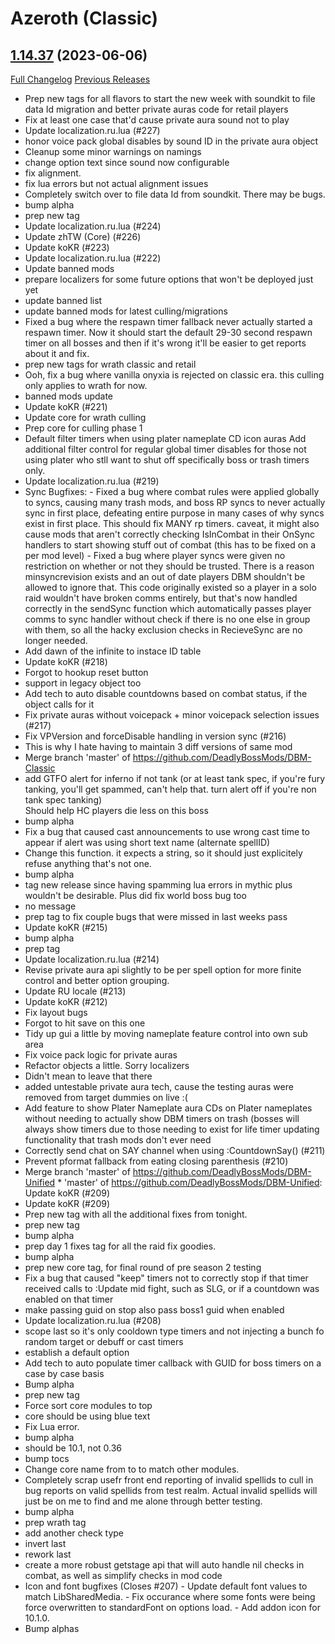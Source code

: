 # <DBM> Azeroth (Classic)

## [1.14.37](https://github.com/DeadlyBossMods/DBM-Classic/tree/1.14.37) (2023-06-06)
[Full Changelog](https://github.com/DeadlyBossMods/DBM-Classic/compare/1.14.36...1.14.37) [Previous Releases](https://github.com/DeadlyBossMods/DBM-Classic/releases)

- Prep new tags for all flavors to start the new week with soundkit to file data Id migration and better private auras code for retail players  
- Fix at least one case that'd cause private aura sound not to play  
- Update localization.ru.lua (#227)  
- honor voice pack global disables by sound ID in the private aura object  
- Cleanup some minor warnings on namings  
- change option text since sound now configurable  
- fix alignment.  
- fix lua errors but not actual alignment issues  
- Completely switch over to file data Id from soundkit. There may be bugs.  
- bump alpha  
- prep new tag  
- Update localization.ru.lua (#224)  
- Update zhTW (Core) (#226)  
- Update koKR (#223)  
- Update localization.ru.lua (#222)  
- Update banned mods  
- prepare localizers for some future options that won't be deployed just yet  
- update banned list  
- update banned mods for latest culling/migrations  
- Fixed a bug where the respawn timer fallback never actually started a respawn timer. Now it should start the default 29-30 second respawn timer on all bosses and then if it's wrong it'll be easier to get reports about it and fix.  
- prep new tags for wrath classic and retail  
- Ooh, fix a bug where vanilla onyxia is rejected on classic era. this culling only applies to wrath for now.  
- banned mods update  
- Update koKR (#221)  
- Update core for wrath culling  
- Prep core for culling phase 1  
- Default filter timers when using plater nameplate CD icon auras Add additional filter control for regular global timer disables for those not using plater who stll want to shut off specifically boss or trash timers only.  
- Update localization.ru.lua (#219)  
- Sync Bugfixes: - Fixed a bug where combat rules were applied globally to syncs, causing many trash mods, and boss RP syncs to never actually sync in first place, defeating entire purpose in many cases of why syncs exist in first place. This should fix MANY rp timers. caveat, it might also cause mods that aren't correctly checking IsInCombat in their OnSync handlers to start showing stuff out of combat (this has to be fixed on a per mod level) - Fixed a bug where player syncs were given no restriction on whether or not they should be trusted. There is a reason minsyncrevision exists and an out of date players DBM shouldn't be allowed to ignore that. This code originally existed so a player in a solo raid wouldn't have broken comms entirely, but that's now handled correctly in the sendSync function which automatically passes player comms to sync handler without check if there is no one else in group with them, so all the hacky exclusion checks in RecieveSync are no longer needed.  
- Add dawn of the infinite to instace ID table  
- Update koKR (#218)  
- Forgot to hookup reset button  
- support in legacy object too  
- Add tech to auto disable countdowns based on combat status, if the object calls for it  
- Fix private auras without voicepack + minor voicepack selection issues (#217)  
- Fix VPVersion and forceDisable handling in version sync (#216)  
- This is why I hate having to maintain 3 diff versions of same mod  
- Merge branch 'master' of https://github.com/DeadlyBossMods/DBM-Classic  
- add GTFO alert for inferno if not tank (or at least tank spec, if you're fury tanking, you'll get spammed, can't help that. turn alert off if you're non tank spec tanking)  
    Should help HC players die less on this boss  
- bump alpha  
- Fix a bug that caused cast announcements to use wrong cast time to appear if alert was using short text name (alternate spellID)  
- Change this function. it expects a string, so it should just explicitely refuse anything that's not one.  
- bump alpha  
- tag new release since having spamming lua errors in mythic plus wouldn't be desirable. Plus did fix world boss bug too  
- no message  
- prep tag to fix couple bugs that were missed in last weeks pass  
- Update koKR (#215)  
- bump alpha  
- prep tag  
- Update localization.ru.lua (#214)  
- Revise private aura api slightly to be per spell option for more finite control and better option grouping.  
- Update RU locale (#213)  
- Update koKR (#212)  
- Fix layout bugs  
- Forgot to hit save on this one  
- Tidy up gui a little by moving nameplate feature control into own sub area  
- Fix voice pack logic for private auras  
- Refactor objects a little. Sorry localizers  
- Didn't mean to leave that there  
- added untestable private aura tech, cause the testing auras were removed from target dummies on live :(  
- Add feature to show Plater Nameplate aura CDs on Plater nameplates without needing to actually show DBM timers on trash (bosses will always show timers due to those needing to exist for life timer updating functionality that trash mods don't ever need  
- Correctly send chat on SAY channel when using :CountdownSay() (#211)  
- Prevent pformat fallback from eating closing parenthesis (#210)  
- Merge branch 'master' of https://github.com/DeadlyBossMods/DBM-Unified * 'master' of https://github.com/DeadlyBossMods/DBM-Unified: Update koKR (#209)  
- Update koKR (#209)  
- Prep new tag with all the additional fixes from tonight.  
- prep new tag  
- bump alpha  
- prep day 1 fixes tag for all the raid fix goodies.  
- bump alpha  
- prep new core tag, for final round of pre season 2 testing  
- Fix a bug that caused \"keep\" timers not to correctly stop if that timer received calls to :Update mid fight, such as SLG, or if a countdown was enabled on that timer  
- make passing guid on stop also pass boss1 guid when enabled  
- Update localization.ru.lua (#208)  
- scope last so it's only cooldown type timers and not injecting a bunch fo random target or debuff or cast timers  
- establish a default option  
- Add tech to auto populate timer callback with GUID for boss timers on a case by case basis  
- Bump alpha  
- prep new tag  
- Force sort core modules to top  
- core should be using blue text  
- Fix Lua error.  
- bump alpha  
- should be 10.1, not 0.36  
- bump tocs  
- Change core name from to to match other modules.  
- Completely scrap usefr front end reporting of invalid spellids to cull in bug reports on valid spellids from test realm. Actual invalid spellids will just be on me to find and me alone through better testing.  
- bump alpha  
- prep wrath tag  
- add another check type  
- invert last  
- rework last  
- create a more robust getstage api that will auto handle nil checks in combat, as well as simplify checks in mod code  
- Icon and font bugfixes (Closes #207) - Update default font values to match LibSharedMedia. - Fix occurance where some fonts were being force overwritten to standardFont on options load. - Add addon icon for 10.1.0.  
- Bump alphas  
